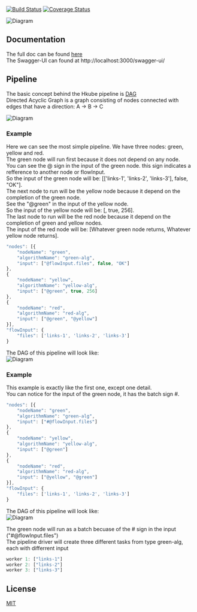 [![Build Status](https://travis-ci.org/kube-HPC/api-server.svg?branch=master)](https://travis-ci.org/kube-HPC/api-server)
[![Coverage Status](https://coveralls.io/repos/github/kube-HPC/api-server/badge.svg?branch=master)](https://coveralls.io/github/kube-HPC/api-server?branch=master)


![Diagram](/docs/images/api-server.png)

## Documentation

The full doc can be found [here](https://kube-hpc.github.io/api-server/docs.html)  
The Swagger-UI can found at http://localhost:3000/swagger-ui/

## Pipeline

The basic concept behind the Hkube pipeline is [DAG](https://en.wikipedia.org/wiki/Directed_acyclic_graph)  
Directed Acyclic Graph is a graph consisting of nodes connected with edges that have a direction: A -> B -> C

![Diagram](/docs/images/DAG.png)

### Example

Here we can see the most simple pipeline. We have three nodes: green, yellow and red.  
The green node will run first because it does not depend on any node.  
You can see the @ sign in the input of the green node. this sign indicates a refference to another node or flowInput.  
So the input of the green node will be: [['links-1', 'links-2', 'links-3'], false, "OK"].  
The next node to run will be the yellow node because it depend on the completion of the green node.  
See the "@green" in the input of the yellow node.  
So the input of the yellow node will be: [<Whatever green node returns>, true, 256].  
The last node to run will be the red node because it depend on the completion of green and yellow nodes.  
The input of the red node will be: [Whatever green node returns, Whatever yellow node returns].  

```js
"nodes": [{
    "nodeName": "green",
    "algorithmName": "green-alg",
    "input": ["@flowInput.files", false, "OK"]
},
{
    "nodeName": "yellow",
    "algorithmName": "yellow-alg",
    "input": ["@green", true, 256]
},
{
    "nodeName": "red",
    "algorithmName": "red-alg",
    "input": ["@green", "@yellow"]
}],
"flowInput": {
    "files": ['links-1', 'links-2', 'links-3']
}
```

The DAG of this pipeline will look like:  
![Diagram](/docs/images/simple-pipeline.png)


### Example

This example is exactly like the first one, except one detail.  
You can notice for the input of the green node, it has the batch sign #.  

```js
"nodes": [{
    "nodeName": "green",
    "algorithmName": "green-alg",
    "input": ["#@flowInput.files"]
},
{
    "nodeName": "yellow",
    "algorithmName": "yellow-alg",
    "input": ["@green"]
},
{
    "nodeName": "red",
    "algorithmName": "red-alg",
    "input": ["@yellow", "@green"]
}],
"flowInput": {
    "files": ['links-1', 'links-2', 'links-3']
}
```

The DAG of this pipeline will look like:  
![Diagram](/docs/images/batch-pipeline.png)

The green node will run as a batch becuase of the # sign in the input ("#@flowInput.files")  
The pipeline driver will create three different tasks from type green-alg, each with differrent input  

```js
worker 1: ["links-1"]
worker 2: ["links-2"]
worker 3: ["links-3"]
```


## License

  [MIT](LICENSE)
